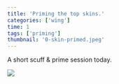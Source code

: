 ```yaml
---
title: 'Priming the top skins.'
categories: ['wing']
time: 1
tags: ['priming']
thumbnail: '0-skin-primed.jpeg'
---
```


A short scuff & prime session today.

<!-- more -->

![](./0-skin-primed.jpeg)